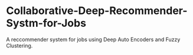 # Collaborative-Deep-Recommender-Systm-for-Jobs
A reccommender system for jobs using Deep Auto Encoders and Fuzzy Clustering. 
